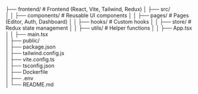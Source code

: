                  
├── frontend/                       # Frontend (React, Vite, Tailwind, Redux)
│   ├── src/                        
│   │   ├── components/             # Reusable UI components
│   │   ├── pages/                  # Pages (Editor, Auth, Dashboard)
│   │   ├── hooks/                  # Custom hooks
│   │   ├── store/                  # Redux state management
│   │   ├── utils/                  # Helper functions
│   │   ├── App.tsx                 
│   │   ├── main.tsx                
│   ├── public/                     
│   ├── package.json                
│   ├── tailwind.config.js          
│   ├── vite.config.ts              
│   ├── tsconfig.json               
│   ├── Dockerfile                  
│   ├── .env                        
│   └── README.md  